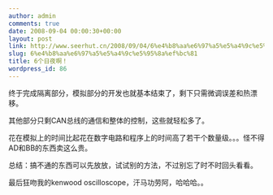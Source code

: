 ```yaml
---
author: admin
comments: true
date: 2008-09-04 00:00:30+00:00
layout: post
link: http://www.seerhut.cn/2008/09/04/6%e4%b8%aa%e6%97%a5%e5%a4%9c%e5%95%8a%ef%bc%81/
slug: 6%e4%b8%aa%e6%97%a5%e5%a4%9c%e5%95%8a%ef%bc%81
title: 6个日夜啊！
wordpress_id: 86
---
```


终于完成隔离部分，模拟部分的开发也就基本结束了，剩下只需微调误差和热漂移。

其他部分只剩CAN总线的通信和整体的控制，这些就轻松多了。

花在模拟上的时间比起花在数字电路和程序上的时间高了若干个数量级。。。怪不得AD和BB的东西卖这么贵。

总结：搞不通的东西可以先放放，试试别的方法，不过别忘了时不时回头看看。

最后狂吻我的kenwood oscilloscope，汗马功劳阿，哈哈哈。。
